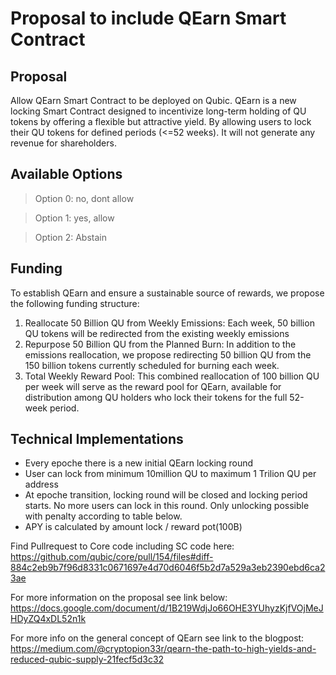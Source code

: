 # Proposal to include QEarn Smart Contract

## Proposal
Allow QEarn Smart Contract to be deployed on Qubic. 
QEarn is a new locking Smart Contract designed to incentivize long-term holding of QU tokens by offering a flexible but attractive yield. By allowing users to lock their QU tokens for defined periods (<=52 weeks).
It will not generate any revenue for shareholders.

## Available Options
> Option 0: no, dont allow

> Option 1: yes, allow
 
> Option 2: Abstain

## Funding
To establish QEarn and ensure a sustainable source of rewards, we propose the following funding structure:
1.	Reallocate 50 Billion QU from Weekly Emissions:
    Each week, 50 billion QU tokens will be redirected from the existing weekly emissions
2.	Repurpose 50 Billion QU from the Planned Burn:
    In addition to the emissions reallocation, we propose redirecting 50 billion QU from the 150 billion tokens currently scheduled for burning each week.
3.	Total Weekly Reward Pool:
    This combined reallocation of 100 billion QU per week will serve as the reward pool for QEarn, available for distribution among QU holders who lock their tokens for the full 52-week period.

## Technical Implementations
-	Every epoche there is a new initial QEarn locking round 
-	User can lock from minimum 10million QU to maximum 1 Trilion QU per address
-	At epoche transition, locking round will be closed and locking period starts.
  No more users can lock in this round. Only unlocking possible with penalty according to table below.
-	APY is calculated by amount lock / reward pot(100B)

Find Pullrequest to Core code including SC code here:
https://github.com/qubic/core/pull/154/files#diff-884c2eb9b7f96d8331c0671697e4d70d6046f5b2d7a529a3eb2390ebd6ca23ae

For more information on the proposal see link below:
https://docs.google.com/document/d/1B219WdjJo66OHE3YUhyzKjfVOjMeJHDyZQ4xDL52n1k

For more info on the general concept of QEarn see link to the blogpost:
https://medium.com/@cryptopion33r/qearn-the-path-to-high-yields-and-reduced-qubic-supply-21fecf5d3c32
